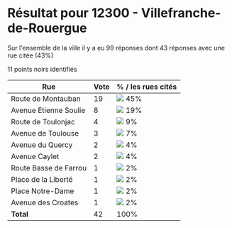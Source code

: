 # Résultat pour 12300 - Villefranche-de-Rouergue

Sur l'ensemble de la ville il y a eu 99 réponses dont 43 réponses avec une rue citée (43%)

11 points noirs identifiés

| Rue | Vote | % / les rues cités|
|-----|------|-------------------|
| Route de Montauban | 19 | <img src="../../img/bar_45.gif" />&nbsp;45%|
| Avenue Etienne Soulie | 8 | <img src="../../img/bar_19.gif" />&nbsp;19%|
| Route de Toulonjac | 4 | <img src="../../img/bar_9.gif" />&nbsp;9%|
| Avenue de Toulouse | 3 | <img src="../../img/bar_7.gif" />&nbsp;7%|
| Avenue du Quercy | 2 | <img src="../../img/bar_4.gif" />&nbsp;4%|
| Avenue Caylet | 2 | <img src="../../img/bar_4.gif" />&nbsp;4%|
| Route Basse de Farrou | 1 | <img src="../../img/bar_2.gif" />&nbsp;2%|
| Place de la Liberté | 1 | <img src="../../img/bar_2.gif" />&nbsp;2%|
| Place Notre-Dame | 1 | <img src="../../img/bar_2.gif" />&nbsp;2%|
| Avenue des Croates | 1 | <img src="../../img/bar_2.gif" />&nbsp;2%|
| **Total** | 42 | 100%|

